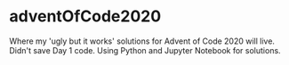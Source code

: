 # adventOfCode2020

Where my 'ugly but it works' solutions for Advent of Code 2020 will live. Didn't save Day 1 code. Using Python and Jupyter Notebook for solutions.

